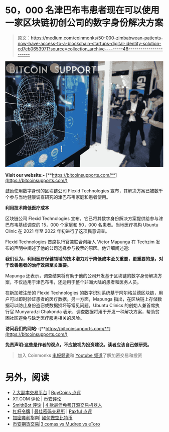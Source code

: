 # 50，000 名津巴布韦患者现在可以使用一家区块链初创公司的数字身份解决方案

> 原文：<https://medium.com/coinmonks/50-000-zimbabwean-patients-now-have-access-to-a-blockchain-startups-digital-identity-solution-cd7eb0653971?source=collection_archive---------48----------------------->

![](img/03f72fde808184eb5343396954cb0937.png)

**Visit our website:-** [**https://bitcoinsupports.com/**](https://bitcoinsupports.com/)

鼓励使用数字身份的区块链公司 Flexid Technologies 宣布，其解决方案已被数千个参与当地健康调查研究的津巴布韦家庭和患者使用。

**利用技术降低医疗成本**

区块链公司 Flexid Technologies 宣布，它已将其数字身份解决方案提供给参与津巴布韦基线调查的 15，000 个家庭和 50，000 名患者。当地医疗机构 Ubuntu Clinic 在 2021 年至 2022 年初进行了这项民意调查。

Flexid Technologies 首席执行官兼联合创始人 Victor Mapunga 在 Techzim 发布的声明中阐述了他的公司选择参与投票的原因。他详细阐述道:

**我们认为，利用医疗保健领域的技术潜力对于降低成本至关重要，更重要的是，对于改善患者的治疗效果至关重要。**

Mapunga 还表示，调查结果将有助于他的公司开发基于区块链的数字身份解决方案，不仅适用于津巴布韦，还适用于整个非洲大陆的患者和医务人员。

在新加坡注册的 Flexid Technologies 的数字识别系统基于阿尔格兰德区块链，用户可以即时验证患者的医疗数据。另一方面，Mapunga 指出，在区块链上存储数据可以防止身份盗窃或数据损坏等常见问题。Ubuntu Clinics 的创始人兼首席执行官 Munyaradzi Chakonda 表示，调查数据将用于开发一种解决方案，帮助贫困社区避免与缺乏医疗服务相关的风险。

**访问我们的网站:-**[**https://bitcoinsupports.com/**](https://bitcoinsupports.com/)

**免责声明:这些是作者的观点，不应被视为投资建议。读者应该自己做研究。**

> 加入 Coinmonks [电报频道](https://t.me/coincodecap)和 [Youtube 频道](https://www.youtube.com/c/coinmonks/videos)了解加密交易和投资

# 另外，阅读

*   [7 大副本交易平台](https://coincodecap.com/copy-trading-platforms) | [BuyCoins 点评](https://coincodecap.com/buycoins-review)
*   XT.COM 评论 | [币安评论](https://coincodecap.com/xt-com-review)
*   [SmithBot 评论](https://coincodecap.com/smithbot-review) | [4 款最佳免费开源交易机器人](https://coincodecap.com/free-open-source-trading-bots)
*   [杠杆令牌](/coinmonks/leveraged-token-3f5257808b22) | [最佳密码交易所](/coinmonks/crypto-exchange-dd2f9d6f3769) | [Paxful 点评](/coinmonks/paxful-review-4daf2354ab70)
*   [加密套利](/coinmonks/crypto-arbitrage-guide-how-to-make-money-as-a-beginner-62bfe5c868f6)指南| [如何做空比特币](/coinmonks/how-to-short-bitcoin-568a2d0b4ae5)
*   [币安期货交易](https://coincodecap.com/binance-futures-trading)|[3 comas vs Mudrex vs eToro](https://coincodecap.com/mudrex-3commas-etoro)